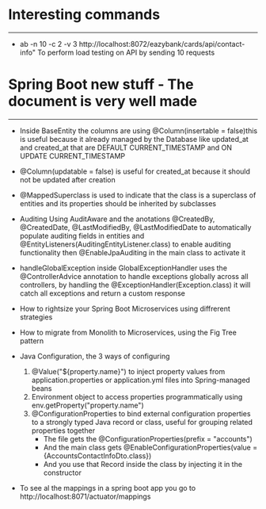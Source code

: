 Interesting commands
====================
--------------------
- ab -n 10 -c 2 -v 3 http://localhost:8072/eazybank/cards/api/contact-info" To perform load testing on API by sending 10 requests


Spring Boot new stuff - The document is very well made
====================
--------------------

- Inside BaseEntity the columns are using @Column(insertable = false)this is useful because it already managed by the Database like updated_at and created_at that are DEFAULT CURRENT_TIMESTAMP and ON UPDATE CURRENT_TIMESTAMP

- @Column(updatable = false) is useful for created_at because it should not be updated after creation

- @MappedSuperclass is used to indicate that the class is a superclass of entities and its properties should be inherited by subclasses

- Auditing Using AuditAware and the anotations @CreatedBy, @CreatedDate, @LastModifiedBy, @LastModifiedDate to automatically populate auditing fields in entities and @EntityListeners(AuditingEntityListener.class) to enable auditing functionality then @EnableJpaAuditing in the main class to activate it

- handleGlobalException inside GlobalExceptionHandler uses the @ControllerAdvice annotation to handle exceptions globally across all controllers, by handling the @ExceptionHandler(Exception.class) it will catch all exceptions and return a custom response

- How to rightsize your Spring Boot Microservices using diffrerent strategies

- How to migrate from Monolith to Microservices, using the Fig Tree pattern

- Java Configuration, the 3 ways of configuring
    1. @Value("${property.name}") to inject property values from application.properties or application.yml files into Spring-managed beans
    2. Environment object to access properties programmatically using env.getProperty("property.name")
    3. @ConfigurationProperties to bind external configuration properties to a strongly typed Java record or class, useful for grouping related properties together
        - The file gets the @ConfigurationProperties(prefix = "accounts")
        - And the main class gets @EnableConfigurationProperties(value = {AccountsContactInfoDto.class})
        - And you use that Record inside the class by injecting it in the constructor

- To see al the mappings in a spring boot app you go to http://localhost:8071/actuator/mappings

